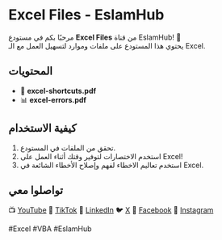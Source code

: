 # Excel Files - EslamHub

مرحبًا بكم في مستودع **Excel Files** من قناة EslamHub! 🚀  
يحتوي هذا المستودع على ملفات وموارد لتسهيل العمل مع الـ Excel.

## المحتويات
- 📄 **excel-shortcuts.pdf**
- 📊 **excel-errors.pdf**

## كيفية الاستخدام
1. تحقق من الملفات في المستودع.
2. استخدم الاختصارات لتوفير وقتك أثناء العمل على Excel!
3. استخدم تعاليم الاخطاء لفهم وإصلاح الأخطاء الشائعة في Excel.

## تواصلوا معي
📺 [YouTube](https://www.youtube.com/@eslamhub)
📱 [TikTok](https://www.tiktok.com/@eslamhub)
📢 [LinkedIn](https://www.linkedin.com/in/eslamhub)
🐦 [X](https://x.com/eslamhub)
📘 [Facebook](https://www.facebook.com/eslamhub1)
📸 [Instagram](https://www.instagram.com/eslam.hub)

#Excel #VBA #EslamHub
